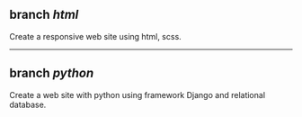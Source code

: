 branch *html*
---
Create a responsive web site using html, scss.
***
branch *python*
---
Create a web site with python using framework Django and relational database.

